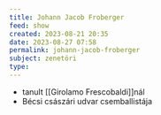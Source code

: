 ```yaml
---
title: Johann Jacob Froberger
feed: show
created: 2023-08-21 20:35
date: 2023-08-27 07:58
permalink: johann-jacob-froberger
subject: zenetöri
type: 
---
```


- tanult [[Girolamo Frescobaldi]]nál
- Bécsi császári udvar csemballistája